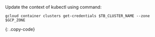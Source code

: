 
Update the context of kubectl using command:

```
gcloud container clusters get-credentials $TB_CLUSTER_NAME --zone $GCP_ZONE
```
{: .copy-code}
